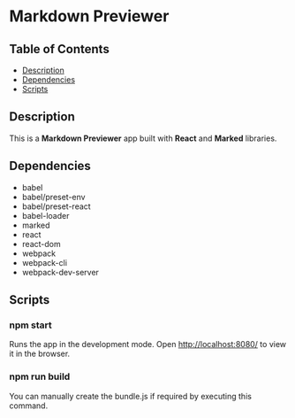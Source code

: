 # Markdown Previewer

## Table of Contents

-   [Description](#description)
-   [Dependencies](#dependencies)
-   [Scripts](#scripts)

## Description
This is a **Markdown Previewer** app built with **React** and **Marked** libraries.

## Dependencies

- babel
- babel/preset-env
- babel/preset-react
- babel-loader
- marked
- react
- react-dom
- webpack
- webpack-cli
- webpack-dev-server

## Scripts 

### npm start
Runs the app in the development mode.
Open [http://localhost:8080/](http://localhost:8080/) to view it in the browser.

### npm run build
You can manually create the bundle.js if required by executing this command.